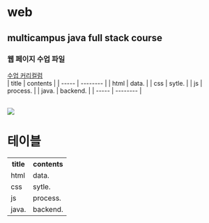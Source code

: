 # web
## multicampus java full stack course
### 웹 페이지 수업 파일
<a href="https://docs.google.com/spreadsheets/d/1HG_dOJp-P5N16dK5TnKN7ECE8K1BvNeQz3_8bXNce9w/edit#gid=89749885">수업 커리컬럼</a> <br>
| title | contents |
| ----- | -------- |
| html  | data.    |
| css   | sytle.   |
| js    | process. |
| java. | backend. |
| ----- | -------- |

<br>
<img src="https://event.multicampus.com/backend/images/promotion/PR010149/pc/visual-06.png">

<h1>테이블</h1>
<table>
  <tr><th>title</th><th>contents</th></tr>
  <tr><td>html</td><td>data.</td></tr>
  <tr><td>css</td><td>sytle.</td></tr>
  <tr><td>js</td><td>process.</td></tr>
  <tr><td>java.</td><td>backend.</td></tr>
</table>

